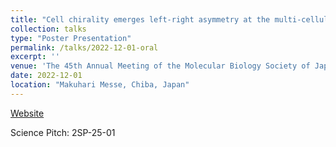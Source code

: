 ```yaml
---
title: "Cell chirality emerges left-right asymmetry at the multi-cellular level: left-right asymmetric formation of lamellipodia and focal adhesions drive collective migration"
collection: talks
type: "Poster Presentation"
permalink: /talks/2022-12-01-oral
excerpt: ''
venue: 'The 45th Annual Meeting of the Molecular Biology Society of Japan'
date: 2022-12-01
location: "Makuhari Messe, Chiba, Japan"
---
```


[Website](https://www2.aeplan.co.jp/mbsj2022/en-index.html)

Science Pitch: 2SP-25-01
